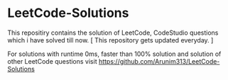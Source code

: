 # LeetCode-Solutions
This repositiry contains the solution of LeetCode, CodeStudio questions which i have solved till now. [ This repository gets updated everyday. ] 

For solutions with runtime 0ms, faster than 100% solution and solution of other LeetCode questions visit
https://github.com/Arunim313/LeetCode-Solutions


